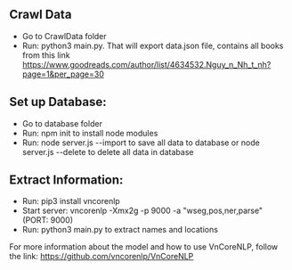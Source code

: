 ## Crawl Data
 - Go to CrawlData folder
 - Run: python3 main.py. That will export data.json file, contains all books from this link https://www.goodreads.com/author/list/4634532.Nguy_n_Nh_t_nh?page=1&per_page=30
 
 ## Set up Database:
 - Go to database folder
 - Run: npm init to install node modules 
 - Run: node server.js --import to save all data to database or node server.js --delete to delete all data in database 
 
 ## Extract Information:
 - Run:  pip3 install vncorenlp
 - Start server: vncorenlp -Xmx2g <FULL-PATH-to-VnCoreNLP-jar-file> -p 9000 -a "wseg,pos,ner,parse" (PORT: 9000) 
 - Run: python3 main.py to extract names and locations 
 
For more information about the model and how to use VnCoreNLP, follow the link: https://github.com/vncorenlp/VnCoreNLP
 
